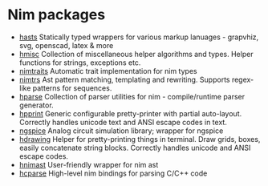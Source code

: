 # Nim packages

- [hasts](https://github.com/haxscramper/hasts) Statically typed wrappers for various markup lanuages - grapvhiz, svg, openscad, latex & more 
- [hmisc](https://github.com/haxscramper/hmisc) Collection of miscellaneous helper algorithms and types. Helper functions for strings, exceptions etc. 
- [nimtraits](https://github.com/haxscramper/nimtraits) Automatic trait implementation for nim types 
- [nimtrs](https://github.com/haxscramper/nimtrs) Ast pattern matching, templating and rewriting. Supports regex-like patterns for sequences. 
- [hparse](https://github.com/haxscramper/hparse)  Collection of parser utilities for nim - compile/runtime parser generator. 
- [hpprint](https://github.com/haxscramper/hpprint) Generic configurable pretty-printer with partial auto-layout. Correctly handles unicode text and ANSI escape codes in text. 
- [ngspice](https://github.com/haxscramper/ngspice) Analog circuit simulation library; wrapper for ngspice 
- [hdrawing](https://github.com/haxscramper/hdrawing) Helper for pretty-printing things in terminal. Draw grids, boxes, easily concatenate string blocks. Correctly handles unicode and ANSI escape codes. 
- [hnimast](https://github.com/haxscramper/hnimast) User-friendly wrapper for nim ast
- [hcparse](https://github.com/haxscramper/hcparse) High-level nim bindings for parsing C/C++ code 
